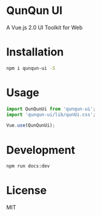# QunQun UI

A Vue.js 2.0 UI Toolkit for Web

# Installation

```bash
npm i qunqun-ui -S
```

# Usage

```js
import QunQunUi from 'qunqun-ui';
import 'qunqun-ui/lib/qunUi.css';

Vue.use(QunQunUi);
```

# Development

```bash
npm run docs:dev
```

# License

MIT
